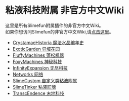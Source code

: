# 粘液科技附属 非官方中文Wiki

这里是所有Slimefun附属插件的非官方中文Wiki。  
如果你想访问Slimefun的非官方中文Wiki,请[点击这里](https://slimefun-wiki.guizhanss.cn/)。

<!--这里按照插件英文名的字母顺序排序-->

- [CrystamaeHistoria 魔法水晶编年史](/crystamae-historia/)
- [ExoticGarden 异域花园](/exotic-garden/)
- [FluffyMachines 蓬松机器](/fluffy-machines/)
- [FoxyMachines 神秘科技](/foxy-machines/)
- [InfinityExpansion 无尽科技](/infinity-expansion/)
- [Networks 网络](/networks/)
- [SlimeCustom 自定义类粘液附属](/slimecustom/)
- [SlimeTinker 粘液匠魂](/slime-tinker/)
- [TranscEndence 末地科技](/transc-endence/)
